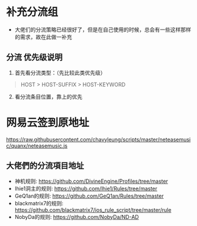 # 补充分流组

- 大佬们的分流策略已经很好了，但是在自己使用的时候，总会有一些这样那样的需求，故在此做一补充

## 分流 优先级说明

1. 首先看分流类型：（先比较此类优先级）

> HOST > HOST-SUFFIX > HOST-KEYWORD

2. 看分流条目位置，靠上的优先

# 网易云签到原地址 

 https://raw.githubusercontent.com/chavyleung/scripts/master/neteasemusic/quanx/neteasemusic.js

## 大佬們的分流項目地址

- 神机规则: https://github.com/DivineEngine/Profiles/tree/master
- lhie1洞主的规则: https://github.com/lhie1/Rules/tree/master
- GeQ1an的规则: https://github.com/GeQ1an/Rules/tree/master
- blackmatrix7的规则: https://github.com/blackmatrix7/ios_rule_script/tree/master/rule
- NobyDa的规则: https://github.com/NobyDa/ND-AD
